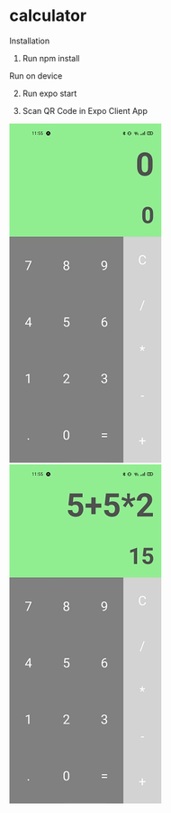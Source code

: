 # calculator
Installation

  1. Run  npm install
  
Run on device

  2. Run expo start
  
  3. Scan QR Code in Expo Client App


![start](https://github.com/f-solecki/calculator/blob/master/screenshots/start.jpg)
![counting](https://github.com/f-solecki/calculator/blob/master/screenshots/counting.jpg)
